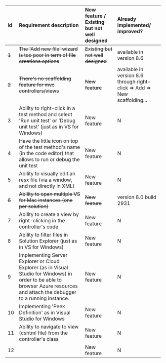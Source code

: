 

| Id  | Requirement description | New feature / Existing but not well designed | Already implemented/ improved? |
|:----------|:----------|:----------|:----------|
| ~~1~~ | ~~The 'Add new file' wizard is too poor in term of file creations options~~ | ~~Existing but not well designed~~ | available in version 8.6 |
| ~~2~~ | ~~There's no scaffolding feature for mvc controllers/views~~ | ~~New feature~~ | available in version 8.6 through right-click => Add => New scaffolding... |
| 3 | Ability to right-click in a test method and select 'Run unit test' or 'Debug unit test' (just as in VS for Windows) | New feature | N |
| 4 | Have the little icon on top of the test method's name (in the code editor) that allows to run or debug the unit test | New feature  | N |
| 5 | Ability to visually edit an resx file (via a window, and not directly in XML) | New feature | N |
| ~~6~~ | ~~Ability to open multiple VS for Mac instances (one per solution)~~ | ~~New feature~~ | version 8.0 build 2931 |
| 7 | Ability to create a view by right-clicking in the controller's code | New feature | N |
| 8 | Ability to filter files in Solution Explorer (just as in VS for Windows) | New feature | N |
| 9 | Implementing Server Explorer or Cloud Explorer (as in Visual Studio for Windows) in order to be able to browser Azure resources and attach the debugger to a running instance. | New feature | N |
| 10 | Implementing 'Peek Definition' as in Visual Studio for Windows  | New feature | N |
| 11 | Ability to navigate to view (cshtml file) from the controller's class | New feature | N |
| 12 |  | New feature | N |
